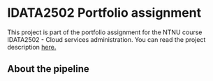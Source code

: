 # IDATA2502 Portfolio assignment

This project is part of the portfolio assignment for the NTNU course IDATA2502 - Cloud services administration. You can read the project description [here.](Project-Description.md)

## About the pipeline
